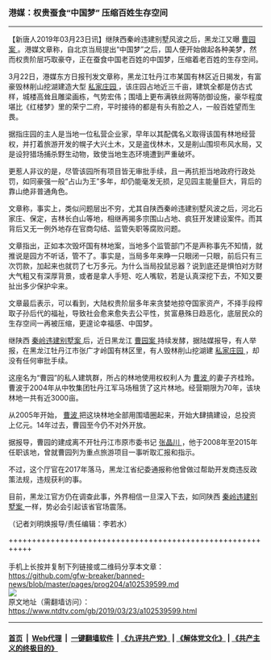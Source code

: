 ### 港媒：权贵蚕食“中国梦” 压缩百姓生存空间
------------------------

<div class="post_content" itemprop="articleBody">
 <p>
  【新唐人2019年03月23日讯】继陕西秦岭违建别墅风波之后，黑龙江又曝
  <a href="https://www.ntdtv.com/gb/曹园案.htm">
   曹园案
  </a>
  。港媒文章称，自北京当局提出“中国梦”之后，国人便开始做起各种美梦，然而权贵阶层巧取豪夺，正在蚕食中国老百姓的中国梦，压缩着老百姓的生存空间。
 </p>
 <p>
  3月22日，港媒东方日报刊发文章称，黑龙江牡丹江市某国有林区近日揭发，有富豪毁林削山挖湖建造大型
  <a href="https://www.ntdtv.com/gb/私家庄园.htm">
   私家庄园
  </a>
  ，该庄园占地近三千亩，建筑全都是仿古式样，城楼高耸且雕梁画栋，气势宏伟；围墙上更布满铁丝网等防御设施，豪华程度堪比《红楼梦》里的荣宁二府，平时接待的都是有头有脸之人，一般百姓望而生畏。
 </p>
 <p>
  据指庄园的主人是当地一位私营企业家，早年以其配偶名义取得该国有林地经营权，并打着旅游开发的幌子大兴土木，又是盗伐林木，又是削山围坝布风水局，又是设狩猎场捕杀野生动物，致使当地生态环境遭到严重破坏。
 </p>
 <p>
  更惹人非议的是，尽管该园所有项目皆无审批手续，且一再抗拒当地政府行政处罚，如同豪强一般“占山为王”多年，却仍能毫发无损，足见园主能量巨大，背后的靠山绝非普通角色。
 </p>
 <p>
  文章称，事实上，类似问题层出不穷，尤其自陕西秦岭违建别墅风波之后，河北石家庄、保定，吉林长白山等地，相继再揭多宗围山占地、疯狂开发建设案件。而其背后又无一例外地存在官商勾结、监管失职等腐败问题。
 </p>
 <p>
  文章指出，正如本次毁坏国有林地案，当地多个监管部门不是声称事先不知情，就推说是园方不听话，管不了。事实是，当局多年来睁一只眼闭一只眼，前后只有三次罚款，加起来也就罚了七万多元。为什么当局投鼠忌器？说到底还是惧怕对方财大气粗又有深厚背景，或者是拿人手短、吃人嘴软，若是认真深挖下去，不知又要扯出多少保护伞来。
 </p>
 <p>
  文章最后表示，可以看到，大陆权贵阶层多年来贪婪地掠夺国家资产，不择手段榨取子孙后代的福祉，导致社会愈来愈失去公平性，贫富悬殊日趋恶化，底层民众的生存空间一再被压缩，更遑论幸福感、中国梦。
 </p>
 <p>
  继陕西
  <a href="https://www.ntdtv.com/gb/秦岭违建别墅案.htm">
   秦岭违建别墅案
  </a>
  后，近日黑龙江
  <a href="https://www.ntdtv.com/gb/曹园案.htm">
   曹园案
  </a>
  持续发酵，据陆媒报导，有人举报，在黑龙江牡丹江市张广才岭国有林区里，有人毁林削山挖湖建
  <a href="https://www.ntdtv.com/gb/私家庄园.htm">
   私家庄园
  </a>
  ，却没有任何审批手续。
 </p>
 <p>
  这座名为“曹园”的私人建筑群，所占的林地使用权权利人为
  <a href="https://www.ntdtv.com/gb/曹波.htm">
   曹波
  </a>
  的妻子齐桂玲。曹波于2004年从中牧集团牡丹江军马场租赁了这片林地。经营期限为70年，该块林地一共有近3000亩。
 </p>
 <p>
  从2005年开始，
  <a href="https://www.ntdtv.com/gb/曹波.htm">
   曹波
  </a>
  把这块林地全部用围墙圈起来，开始大肆搞建设，总投资上亿元。14年过去，曹园至今仍不对外开放。
 </p>
 <p>
  据报导，曹园的建成离不开牡丹江市原市委书记
  <a href="https://www.ntdtv.com/gb/张晶川.htm">
   张晶川
  </a>
  ，他于2008年至2015年任职该地，曾就曹园列为重点旅游项目一事听取汇报和指示。
 </p>
 <p>
  不过，这个厅官在2017年落马，黑龙江省纪委通报称他曾做过帮助开发商违反政策法规，违规获利的事。
 </p>
 <p>
  目前，黑龙江官方仍在调查此事，外界相信一旦深入下去，如同陕西
  <a href="https://www.ntdtv.com/gb/秦岭违建别墅案.htm">
   秦岭违建别墅案
  </a>
  一样，势必会引起该省官场震荡。
 </p>
 <p>
  （记者刘明焕报导/责任编辑：李若水）
 </p>
 <div class="single_ad">
 </div>
</div>

+++++++++++++++++++++++++++++++++++++++++++++++++++++++++++<br/><br/>
手机上长按并复制下列链接或二维码分享本文章：<br/>
https://github.com/gfw-breaker/banned-news/blob/master/pages/prog204/a102539599.md <br/>
<a href='https://github.com/gfw-breaker/banned-news/blob/master/pages/prog204/a102539599.md'><img src='https://github.com/gfw-breaker/banned-news/blob/master/pages/prog204/a102539599.md.png'/></a> <br/>
原文地址（需翻墙访问）：https://www.ntdtv.com/gb/2019/03/23/a102539599.html


------------------------
#### [首页](https://github.com/gfw-breaker/banned-news/blob/master/README.md) &nbsp;|&nbsp; [Web代理](https://github.com/labour-camp/helloworld) &nbsp;|&nbsp; [一键翻墙软件](https://github.com/gfw-breaker/nogfw/blob/master/README.md) &nbsp;| [《九评共产党》](https://github.com/gfw-breaker/9ping.md/blob/master/README.md#九评之一评共产党是什么) | [《解体党文化》](https://github.com/gfw-breaker/jtdwh.md/blob/master/README.md) | [《共产主义的终极目的》](https://github.com/gfw-breaker/gczydzjmd.md/blob/master/README.md)

